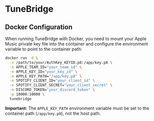 # TuneBridge

## Docker Configuration

When running TuneBridge with Docker, you need to mount your Apple Music private key file into the container and configure the environment variable to point to the container path:

```bash
docker run -d \
  -v /path/to/your/AuthKey_KEYID.p8:/app/key.p8 \
  -e APPLE_TEAM_ID="your_team_id" \
  -e APPLE_KEY_ID="your_key_id" \
  -e APPLE_KEY_PATH="/app/key.p8" \
  -e SPOTIFY_CLIENT_ID="your_client_id" \
  -e SPOTIFY_CLIENT_SECRET="your_client_secret" \
  -e DISCORD_TOKEN="your_discord_token" \
  -p 10000:10000 \
  tunebridge
```

**Important:** The `APPLE_KEY_PATH` environment variable must be set to the container path (`/app/key.p8`), not the host path.